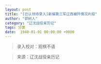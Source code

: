 ```yaml
---
layout: post
title: "[已认领待录入]新编第三军辽西被歼情况片段"
author: "郭树人"
category: "辽沈战役亲历记"
tags: 分类
date:  1948-01-01 00:00:00 +0000
---
```


> 录入校对：观棋不语


> 来源：辽沈战役亲历记